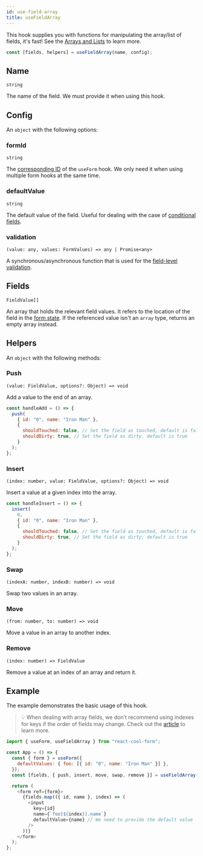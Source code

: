 ```yaml
---
id: use-field-array
title: useFieldArray
---
```


This hook supplies you with functions for manipulating the array/list of fields, it's fast! See the [Arrays and Lists](../getting-started/arrays-and-lists) to learn more.

```js
const [fields, helpers] = useFieldArray(name, config);
```

## Name

`string`

The name of the field. We must provide it when using this hook.

## Config

An `object` with the following options:

### formId

`string`

The [corresponding ID](../api-reference/use-form#id) of the `useForm` hook. We only need it when using multiple form hooks at the same time.

### defaultValue

`string`

The default value of the field. Useful for dealing with the case of [conditional fields](../examples/conditional-fields).

### validation

`(value: any, values: FormValues) => any | Promise<any>`

A synchronous/asynchronous function that is used for the [field-level validation](../getting-started/validation-guide#field-level-validation).

## Fields

`FieldValue[]`

An array that holds the relevant field values. It refers to the location of the field in the [form state](../getting-started/form-state#about-the-form-state). If the referenced value isn't an `array` type, returns an empty array instead.

## Helpers

An `object` with the following methods:

### Push

`(value: FieldValue, options?: Object) => void`

Add a value to the end of an array.

```js
const handleAdd = () => {
  push(
    { id: "0", name: "Iron Man" },
    {
      shouldTouched: false, // Set the field as touched, default is false
      shouldDirty: true, // Set the field as dirty, default is true
    }
  );
};
```

### Insert

`(index: number, value: FieldValue, options?: Object) => void`

Insert a value at a given index into the array.

```js
const handleInsert = () => {
  insert(
    0,
    { id: "0", name: "Iron Man" },
    {
      shouldTouched: false, // Set the field as touched, default is false
      shouldDirty: true, // Set the field as dirty, default is true
    }
  );
};
```

### Swap

`(indexA: number, indexB: number) => void`

Swap two values in an array.

### Move

`(from: number, to: number) => void`

Move a value in an array to another index.

### Remove

`(index: number) => FieldValue`

Remove a value at an index of an array and return it.

## Example

The example demonstrates the basic usage of this hook.

> 💡 When dealing with array fields, we don’t recommend using indexes for keys if the order of fields may change. Check out the [article](https://robinpokorny.medium.com/index-as-a-key-is-an-anti-pattern-e0349aece318) to learn more.

```js
import { useForm, useFieldArray } from "react-cool-form";

const App = () => {
  const { form } = useForm({
    defaultValues: { foo: [{ id: "0", name: "Iron Man" }] },
  });
  const [fields, { push, insert, move, swap, remove }] = useFieldArray("foo");

  return (
    <form ref={form}>
      {fields.map(({ id, name }, index) => (
        <input
          key={id}
          name={`foo[${index}].name`}
          defaultValue={name} // We need to provide the default value
        />
      ))}
    </form>
  );
};
```
